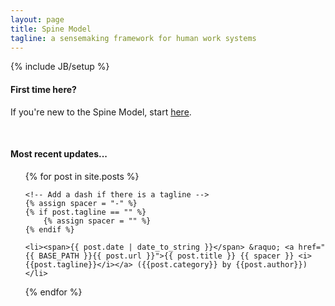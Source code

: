 ```yaml
---
layout: page
title: Spine Model
tagline: a sensemaking framework for human work systems
---
```

{% include JB/setup %}

#### First time here?
If you're new to the Spine Model, start [here](/explanation/introduction).

<br>

#### Most recent updates...
<ul class="posts">
  {% for post in site.posts %}
    
    <!-- Add a dash if there is a tagline -->
    {% assign spacer = "-" %}
    {% if post.tagline == "" %}
        {% assign spacer = "" %}
    {% endif %}
    
    <li><span>{{ post.date | date_to_string }}</span> &raquo; <a href="{{ BASE_PATH }}{{ post.url }}">{{ post.title }} {{ spacer }} <i>{{post.tagline}}</i></a> ({{post.category}} by {{post.author}})</li>
  
  {% endfor %}
</ul>

